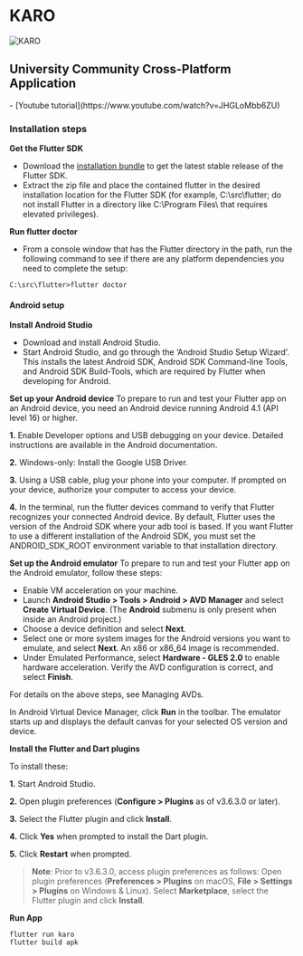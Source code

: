 <h1>KARO</h1>

![KARO](https://cdn.discordapp.com/attachments/718781431144251454/728028916828209273/cf236637-f8f5-4c04-91ed-20ef3d281574_200x200_1_3.png)
<h2> University Community Cross-Platform Application</h2>
 - [Youtube tutorial](https://www.youtube.com/watch?v=JHGLoMbb6ZU)
<h3>Installation steps</h3>

**Get the Flutter SDK**
- Download the [installation bundle](https://storage.googleapis.com/flutter_infra/releases/stable/windows/flutter_windows_1.17.5-stable.zip) to get the latest stable release of the Flutter SDK.
- Extract the zip file and place the contained flutter in the desired installation location for the Flutter SDK (for example, C:\src\flutter; do not install Flutter in a directory like C:\Program Files\ that requires elevated privileges).

**Run flutter doctor**
- From a console window that has the Flutter directory in the path, run the following command to see if there are any platform dependencies you need to complete the setup:
```
C:\src\flutter>flutter doctor
```
<h4>Android setup</h4>

**Install Android Studio**
- Download and install Android Studio.
- Start Android Studio, and go through the ‘Android Studio Setup Wizard’. This installs the latest Android SDK, Android SDK Command-line Tools, and Android SDK Build-Tools, which are required by Flutter when developing for Android.

**Set up your Android device**
To prepare to run and test your Flutter app on an Android device, you need an Android device running Android 4.1 (API level 16) or higher.

**1.** Enable Developer options and USB debugging on your device. Detailed instructions are available in the Android documentation.

**2.** Windows-only: Install the Google USB Driver.

**3.** Using a USB cable, plug your phone into your computer. If prompted on your device, authorize your computer to access your device.

**4.** In the terminal, run the flutter devices command to verify that Flutter recognizes your connected Android device. By default, Flutter uses the version of the Android SDK where your adb tool is based. If you want Flutter to use a different installation of the Android SDK, you must set the ANDROID_SDK_ROOT environment variable to that installation directory.

**Set up the Android emulator**
To prepare to run and test your Flutter app on the Android emulator, follow these steps:

- Enable VM acceleration on your machine.
- Launch **Android Studio > Tools > Android > AVD Manager** and select **Create Virtual Device**. (The **Android** submenu is only present when inside an Android project.)
- Choose a device definition and select **Next**.
- Select one or more system images for the Android versions you want to emulate, and select **Next**. An x86 or x86_64 image is recommended.
- Under Emulated Performance, select **Hardware - GLES 2.0** to enable hardware acceleration.
Verify the AVD configuration is correct, and select **Finish**.

For details on the above steps, see Managing AVDs.

In Android Virtual Device Manager, click **Run** in the toolbar. The emulator starts up and displays the default canvas for your selected OS version and device.

**Install the Flutter and Dart plugins**

To install these:

**1.** Start Android Studio.

**2.** Open plugin preferences (**Configure > Plugins** as of v3.6.3.0 or later).

**3.** Select the Flutter plugin and click **Install**.

**4.** Click **Yes** when prompted to install the Dart plugin.

**5.** Click **Restart** when prompted.

> **Note**: Prior to v3.6.3.0, access plugin preferences as follows:
>Open plugin preferences (**Preferences > Plugins** on macOS, **File > Settings > Plugins** on Windows & Linux).
>Select **Marketplace**, select the Flutter plugin and click **Install**.

**Run App**

```
flutter run karo
flutter build apk
```

